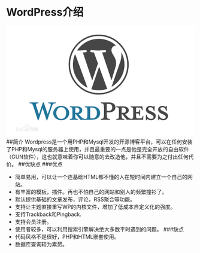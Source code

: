 WordPress介绍
===
![wordpress_logo](./img/logo.png)
##简介
Wordpress是一个用PHP和Mysql开发的开源博客平台，可以在任何安装了PHP和Mysql的服务器上使用，并且最重要的一点是他是完全开放的自由软件（GUN软件），这也就意味着你可以随意的去改造他，并且不需要为之付出任何代价。
##优缺点
###优点
* 简单易用，可以让一个连基础HTML都不懂的人在短时间内建立一个自己的网站。  
* 有丰富的模板，插件。再也不怕自己的网站和别人的频繁撞衫了。
* 默认提供基础的文章发布，评论，RSS聚合等功能。
* 支持让主题直接重写WP的内核文件，增加了低成本自定义化的强度。
* 支持Trackback和Pingback.
* 支持会员注册。
* 使用者较多，可以利用搜索引擎解决绝大多数平时遇到的问题。
###缺点
* 代码风格不是很好，PHP和HTML嵌套使用。
* 数据库查询较为累赘。